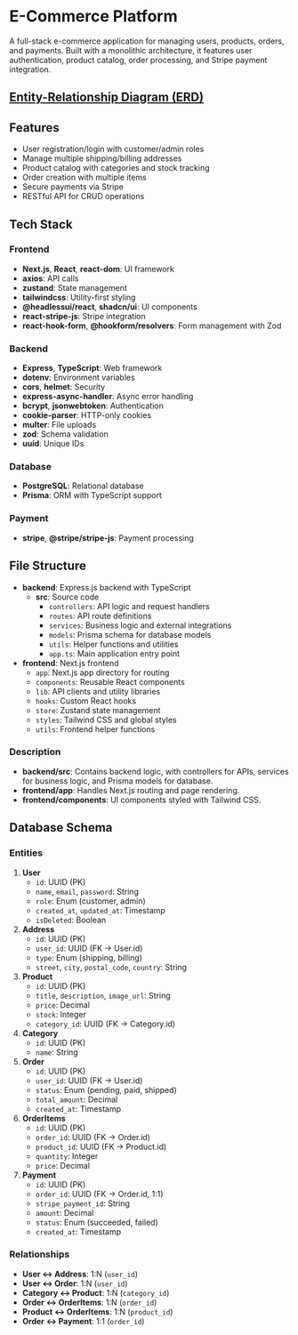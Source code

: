 # E-Commerce Platform

A full-stack e-commerce application for managing users, products, orders, and payments. Built with a monolithic architecture, it features user authentication, product catalog, order processing, and Stripe payment integration.

## [Entity-Relationship Diagram (ERD)](https://app.eraser.io/workspace/cU3kEOD1xZslxF0JfYB6?origin=share)

## Features
- User registration/login with customer/admin roles
- Manage multiple shipping/billing addresses
- Product catalog with categories and stock tracking
- Order creation with multiple items
- Secure payments via Stripe
- RESTful API for CRUD operations

## Tech Stack

### Frontend
- **Next.js**, **React**, **react-dom**: UI framework
- **axios**: API calls
- **zustand**: State management
- **tailwindcss**: Utility-first styling
- **@headlessui/react**, **shadcn/ui**: UI components
- **react-stripe-js**: Stripe integration
- **react-hook-form**, **@hookform/resolvers**: Form management with Zod

### Backend
- **Express**, **TypeScript**: Web framework
- **dotenv**: Environment variables
- **cors**, **helmet**: Security
- **express-async-handler**: Async error handling
- **bcrypt**, **jsonwebtoken**: Authentication
- **cookie-parser**: HTTP-only cookies
- **multer**: File uploads
- **zod**: Schema validation
- **uuid**: Unique IDs

### Database
- **PostgreSQL**: Relational database
- **Prisma**: ORM with TypeScript support

### Payment
- **stripe**, **@stripe/stripe-js**: Payment processing

## File Structure

- **backend**: Express.js backend with TypeScript
  - **src**: Source code
    - `controllers`: API logic and request handlers
    - `routes`: API route definitions
    - `services`: Business logic and external integrations
    - `models`: Prisma schema for database models
    - `utils`: Helper functions and utilities
    - `app.ts`: Main application entry point
- **frontend**: Next.js frontend
  - `app`: Next.js app directory for routing
  - `components`: Reusable React components
  - `lib`: API clients and utility libraries
  - `hooks`: Custom React hooks
  - `store`: Zustand state management
  - `styles`: Tailwind CSS and global styles
  - `utils`: Frontend helper functions

### Description
- **backend/src**: Contains backend logic, with controllers for APIs, services for business logic, and Prisma models for database.
- **frontend/app**: Handles Next.js routing and page rendering.
- **frontend/components**: UI components styled with Tailwind CSS.


## Database Schema

### Entities
1. **User**
   - `id`: UUID (PK)
   - `name`, `email`, `password`: String
   - `role`: Enum (customer, admin)
   - `created_at`, `updated_at`: Timestamp
   - `isDeleted`: Boolean
2. **Address**
   - `id`: UUID (PK)
   - `user_id`: UUID (FK → User.id)
   - `type`: Enum (shipping, billing)
   - `street`, `city`, `postal_code`, `country`: String
3. **Product**
   - `id`: UUID (PK)
   - `title`, `description`, `image_url`: String
   - `price`: Decimal
   - `stock`: Integer
   - `category_id`: UUID (FK → Category.id)
4. **Category**
   - `id`: UUID (PK)
   - `name`: String
5. **Order**
   - `id`: UUID (PK)
   - `user_id`: UUID (FK → User.id)
   - `status`: Enum (pending, paid, shipped)
   - `total_amount`: Decimal
   - `created_at`: Timestamp
6. **OrderItems**
   - `id`: UUID (PK)
   - `order_id`: UUID (FK → Order.id)
   - `product_id`: UUID (FK → Product.id)
   - `quantity`: Integer
   - `price`: Decimal
7. **Payment**
   - `id`: UUID (PK)
   - `order_id`: UUID (FK → Order.id, 1:1)
   - `stripe_payment_id`: String
   - `amount`: Decimal
   - `status`: Enum (succeeded, failed)
   - `created_at`: Timestamp

### Relationships
- **User ↔ Address**: 1:N (`user_id`)
- **User ↔ Order**: 1:N (`user_id`)
- **Category ↔ Product**: 1:N (`category_id`)
- **Order ↔ OrderItems**: 1:N (`order_id`)
- **Product ↔ OrderItems**: 1:N (`product_id`)
- **Order ↔ Payment**: 1:1 (`order_id`)


